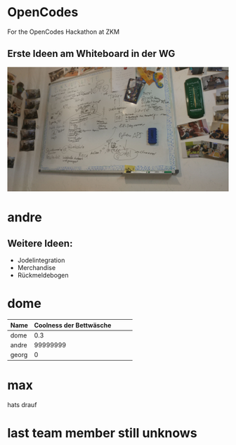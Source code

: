 # OpenCodes
For the OpenCodes Hackathon at ZKM

## Erste Ideen am Whiteboard in der WG

![alt text](System/FirstIdear.jpeg)


# andre
## Weitere Ideen:
- Jodelintegration
- Merchandise
- Rückmeldebogen


# dome
| Name   | Coolness der Bettwäsche |   |   |   |
|--------|-------------------------|---|---|---|
| dome   | 0.3                     |   |   |   |
| andre  | 99999999                |   |   |   |
| georg  | 0                       |   |   |   |


# max
hats drauf


# last team member still unknows
